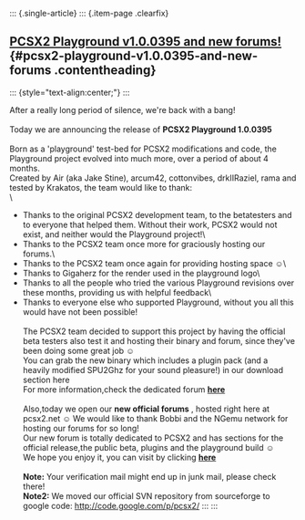 ::: {.single-article}
::: {.item-page .clearfix}
## [PCSX2 Playground v1.0.0395 and new forums!](/123-pcsx2-playground-v1-0-0395-and-new-forums.html) {#pcsx2-playground-v1.0.0395-and-new-forums .contentheading}

::: {style="text-align:center;"}
:::

After a really long period of silence, we\'re back with a bang!\
\
Today we are announcing the release of **PCSX2 Playground 1.0.0395**\
\
Born as a \'playground\' test-bed for PCSX2 modifications and code, the
Playground project evolved into much more, over a period of about 4
months.\
Created by Air (aka Jake Stine), arcum42, cottonvibes, drkIIRaziel, rama
and tested by Krakatos, the team would like to thank:\
\
- Thanks to the original PCSX2 development team, to the betatesters and
to everyone that helped them. Without their work, PCSX2 would not exist,
and neither would the Playground project!\
- Thanks to the PCSX2 team once more for graciously hosting our forums.\
- Thanks to the PCSX2 team once again for providing hosting space
☺️\
- Thanks to Gigaherz for the render used in the playground logo\
- Thanks to all the people who tried the various Playground revisions
over these months, providing us with helpful feedback\
- Thanks to everyone else who supported Playground, without you all this
would have not been possible!\
\
The PCSX2 team decided to support this project by having the official
beta testers also test it and hosting their binary and forum, since
they\'ve been doing some great job
☺️\
You can grab the new binary which includes a plugin pack (and a heavily
modified SPU2Ghz for your sound pleasure!) in our download section here\
For more information,check the dedicated forum
**[here](http://forums.pcsx2.net/thread-2341.html)**\
\
Also,today we open our **new official forums** , hosted right here at
pcsx2.net
☺️ We would like to thank Bobbi and the NGemu
network for hosting our forums for so long!\
Our new forum is totally dedicated to PCSX2 and has sections for the
official release,the public beta, plugins and the playground build
☺️\
We hope you enjoy it, you can visit by clicking
**[here](http://forums.pcsx2.net/index.php)**\
\
**Note:** Your verification mail might end up in junk mail, please check
there!\
**Note2:** We moved our official SVN repository from sourceforge to
google code: <http://code.google.com/p/pcsx2/>
:::
:::
